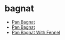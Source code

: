 # bagnat

 * [Pan Bagnat](index/p/pan-bagnat-103496.json)
 * [Pan Bagnat](index/p/pan-bagnat-109797.json)
 * [Pan Bagnat With Fennel](index/p/pan-bagnat-with-fennel-56389761.json)
